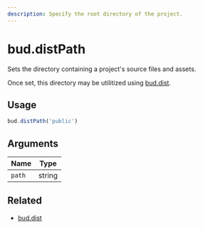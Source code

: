 ```yaml
---
description: Specify the root directory of the project.
---
```


# bud.distPath

Sets the directory containing a project's source files and assets.

Once set, this directory may be utilitized using [bud.dist](config-dist.md).

## Usage

```js
bud.distPath('public')
```

## Arguments

| Name   | Type   |
| ------ | ------ |
| `path` | string |

## Related

- [bud.dist](config-dist.md)
